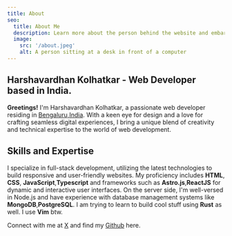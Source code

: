 ```yaml
---
title: About
seo:
  title: About Me
  description: Learn more about the person behind the website and embark on a journey of inspiration and shared experiences.
  image:
    src: '/about.jpeg'
    alt: A person sitting at a desk in front of a computer
---
```


## Harshavardhan Kolhatkar - Web Developer based in India.

**Greetings!** I'm Harshavardhan Kolhatkar, a passionate web developer residing in [Bengaluru,India](https://en.wikipedia.org/wiki/Bengaluru). With a keen eye for design and a love for crafting seamless digital experiences, I bring a unique blend of creativity and technical expertise to the world of web development.

## Skills and Expertise

I specialize in full-stack development, utilizing the latest technologies to build responsive and user-friendly websites. My proficiency includes **HTML**, **CSS**, **JavaScript**,**Typescript** and frameworks such as **Astro.js**,**ReactJS** for dynamic and interactive user interfaces. On the server side, I'm well-versed in Node.js and have experience with database management systems like **MongoDB**,**PostgreSQL**. I am trying to learn to build cool stuff using **Rust** as well.
I use **Vim** btw.

Connect with me at [X](https://x.com/cheksnbuks10) and find my [Github](https://github.com/EvilGenius1010) here.
